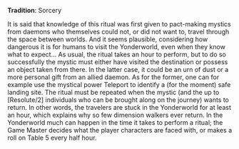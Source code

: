 **Tradition**: Sorcery

It is said that knowledge of this ritual was first given to pact-making mystics from daemons who themselves could not, or did not want to, travel through the space between worlds. And it seems plausible, considering how dangerous it is for humans to visit the Yonderworld, even when they know what to expect… As usual, the ritual takes an hour to perform, but to do so successfully the mystic must either have visited the destination or possess an object taken from there. In the latter case, it could be an urn of dust or a more personal gift from an allied daemon. As for the former, one can for example use the mystical power Teleport to identify a (for the moment) safe landing site. The ritual must be repeated when the mystic (and the up to [Resolute/2] individuals who can be brought along on the journey) wants to return. In other words, the travelers are stuck in the Yonderworld for at least an hour, which explains why so few dimension walkers ever return. In the Yonderworld much can happen in the time it takes to perform a ritual; the Game Master decides what the player characters are faced with, or makes a roll on Table 5 every half hour.

